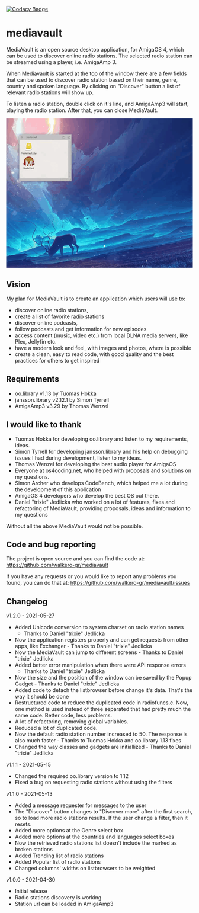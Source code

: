 [![Codacy Badge](https://api.codacy.com/project/badge/Grade/634c72a5f74142228ed82c47848ba17d)](https://app.codacy.com/gh/walkero-gr/mediavault?utm_source=github.com&utm_medium=referral&utm_content=walkero-gr/mediavault&utm_campaign=Badge_Grade_Settings)

# mediavault

MediaVault is an open source desktop application, for AmigaOS 4, which can be
used to discover online radio stations. The selected radio station can be
streamed using a player, i.e. AmigaAmp 3.

When Mediavault is started at the top of the window there are a few fields
that can be used to discover radio station based on their name, genre, country
and spoken language. By clicking on "Discover" button a list of relevant radio
stations will show up.

To listen a radio station, double click on it's line, and AmigaAmp3 will
start, playing the radio station. After that, you can close MediaVault.

![preview](img/mediavault_1.0.0_pre.gif)

Vision
--------------------------
My plan for MediaVault is to create an application which users will use to:
- discover online radio stations,
- create a list of favorite radio stations
- discover online podcasts,
- follow podcasts and get information for new episodes
- access content (music, video etc.) from local DLNA media servers, like
  Plex, Jellyfin etc.
- have a modern look and feel, with images and photos, where is possible
- create a clean, easy to read code, with good quality and the best practices
  for others to get inspired

Requirements
--------------------------
* oo.library v1.13 by Tuomas Hokka
* jansson.library v2.12.1 by Simon Tyrrell
* AmigaAmp3 v3.29 by Thomas Wenzel

I would like to thank
--------------------------
- Tuomas Hokka for developing oo.library and listen to my requirements, ideas.
- Simon Tyrrell for developing jansson.library and his help on debugging
  issues I had during development, listen to my ideas.
- Thomas Wenzel for developing the best audio player for AmigaOS
- Everyone at os4coding.net, who helped with proposals and solutions on
  my questions.
- Simon Archer who develops CodeBench, which helped me a lot during the
  development of this application
- AmigaOS 4 developers who develop the best OS out there.
- Daniel "trixie" Jedlicka who worked on a lot of features, fixes and 
  refactoring of MediaVault, providing proposals, ideas and information
  to my questions

Without all the above MediaVault would not be possible.

Code and bug reporting
--------------------------
The project is open source and you can find the code at:
https://github.com/walkero-gr/mediavault

If you have any requests or you would like to report any problems you found,
you can do that at:
https://github.com/walkero-gr/mediavault/issues


Changelog
--------------------------
v1.2.0 - 2021-05-27
* Added Unicode conversion to system charset on radio station names 
  - Thanks to Daniel "trixie" Jedlicka
* Now the application registers properly and can get requests from other 
  apps, like Exchanger - Thanks to Daniel "trixie" Jedlicka
* Now the MediaVault can jump to different screens - Thanks to Daniel 
  "trixie" Jedlicka
* Added better error manipulation when there were API response errors 
  - Thanks to Daniel "trixie" Jedlicka
* Now the size and the position of the window can be saved by the Popup 
  Gadget - Thanks to Daniel "trixie" Jedlicka
* Added code to detach the listbrowser before change it's data. That's the 
  way it should be done
* Restructured code to reduce the duplicated code in radiofuncs.c. Now, one
  method is used instead of three separated that had pretty much the same 
  code. Better code, less problems.
* A lot of refactoring, removing global variables.
* Reduced a lot of duplicated code.                                                  
* Now the default radio station number increased to 50. The response is also 
  much faster - Thanks to Tuomas Hokka and oo.library 1.13 fixes
* Changed the way classes and gadgets are initiallized - Thanks to Daniel 
  "trixie" Jedlicka

v1.1.1 - 2021-05-15
* Changed the required oo.library version to 1.12
* Fixed a bug on requesting radio stations without using the filters

v1.1.0 - 2021-05-13
* Added a message requester for messages to the user
* The "Discover" button changes to "Discover more" after the first search,
  so to load more radio stations results. If the user change a filter, then
  it resets.
* Added more options at the Genre select box
* Added more options at the countries and languages select boxes
* Now the retrieved radio stations list doesn't include the marked as broken
  stations
* Added Trending list of radio stations
* Added Popular list of radio stations
* Changed columns' widths on listbrowsers to be weighted

v1.0.0 - 2021-04-30
* Initial release
* Radio stations discovery is working
* Station url can be loaded in AmigaAmp3
